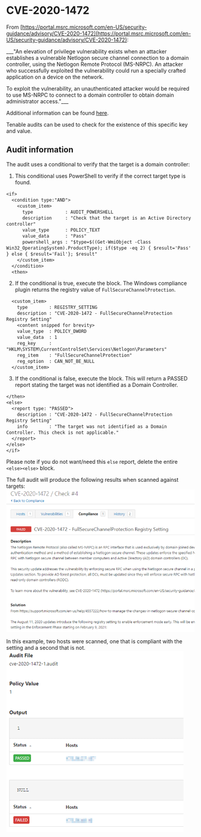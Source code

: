 # CVE-2020-1472
From [https://portal.msrc.microsoft.com/en-US/security-guidance/advisory/CVE-2020-1472](https://portal.msrc.microsoft.com/en-US/security-guidance/advisory/CVE-2020-1472):

___"An elevation of privilege vulnerability exists when an attacker establishes a vulnerable Netlogon secure channel connection to a domain controller, using the Netlogon Remote Protocol (MS-NRPC). An attacker who successfully exploited the vulnerability could run a specially crafted application on a device on the network.

To exploit the vulnerability, an unauthenticated attacker would be required to use MS-NRPC to connect to a domain controller to obtain domain administrator access."___

Additional information can be found [here](https://support.microsoft.com/en-us/help/4557222/how-to-manage-the-changes-in-netlogon-secure-channel-connections-assoc).

Tenable audits can be used to check for the existence of this specific key and value.

## Audit information

The audit uses a conditional to verify that the target is a domain controller:

1. This conditional uses PowerShell to verify if the correct target type is found.
```
<if>
  <condition type:"AND">
    <custom_item>
      type            : AUDIT_POWERSHELL
      description     : "Check that the target is an Active Directory controller"
      value_type      : POLICY_TEXT
      value_data      : "Pass"
      powershell_args : "$type=$((Get-WmiObject -Class Win32_OperatingSystem).ProductType); if($type -eq 2) { $result='Pass' } else { $result='Fail'}; $result"
    </custom_item>
  </condition>
  <then>
```
2. If the conditional is true, execute the <then></then> block. The Windows compliance plugin returns the registry value of `FullSecureChannelProtection`.
```
  <custom_item>
    type        : REGISTRY_SETTING
    description : "CVE-2020-1472 - FullSecureChannelProtection Registry Setting"
    <content snipped for brevity>
    value_type  : POLICY_DWORD
    value_data  : 1
    reg_key     : "HKLM\SYSTEM\CurrentControlSet\Services\Netlogon\Parameters"
    reg_item    : "FullSecureChannelProtection"
    reg_option  : CAN_NOT_BE_NULL
  </custom_item>
```
3. If the conditional is false, execute the <else></else> block. This will return a PASSED report stating the target was not identified as a Domain Controller.
```
</then>
<else>
  <report type: "PASSED">
    description : "CVE-2020-1472 - FullSecureChannelProtection Registry Setting"
    info        : "The target was not identified as a Domain Controller. This check is not applicable."
  </report>
</else>
</if>
```
Please note if you do not want/need this `else` report, delete the entire `<else><else>` block.

The full audit will produce the following results when scanned against targets:
![Nessus 1](images/nessus1.png)

In this example, two hosts were scanned, one that is compliant with the setting and a second that is not.
![Nessus 2](images/nessus2.png)
